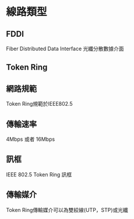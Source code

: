 # 線路類型 #

## FDDI ##

Fiber Distributed Data Interface 光纖分散數據介面

## Token Ring ##

## 網路規範

Token Ring規範於IEEE802.5

## 傳輸速率

4Mbps 或者 16Mbps

## 訊框

IEEE 802.5 Token Ring 訊框

## 傳輸媒介

Token Ring傳輸媒介可以為雙絞線(UTP，STP)或光纖